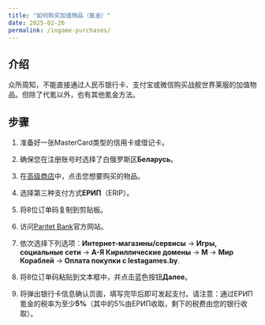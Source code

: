 ```yaml
---
title: "如何购买加值物品（氪金）"
date: 2025-02-26
permalink: /ingame-purchases/
---
```


## 介绍

众所周知，不能直接通过人民币银行卡、支付宝或微信购买战舰世界莱服的加值物品。但除了代氪以外，也有其他氪金方法。

## 步骤

1. 准备好一张MasterCard类型的信用卡或借记卡。

2. 确保您在注册账号时选择了白俄罗斯区**Беларусь**。

3. 在[高级商店](https://lestagames.by/shop/wows/)中，点击您想要购买的物品。

4. 选择第三种支付方式**ЕРИП**（ERIP）。

5. 将8位订单码复制到剪贴板。

6. 访问[Paritet Bank](https://erip.paritetbank.by/)官方网站。

7. 依次选择下列选项：**Интернет-магазины/сервисы** → **Игры, социальные сети** → **А-Я Кириллические домены** → **М** → **Мир Кораблей** → **Оплата покупки с lestagames.by**.

8. 将8位订单码粘贴到文本框中，并点击蓝色按钮**Далее**。

9. 将弹出银行卡信息确认页面，填写完毕后即可发起支付。请注意：通过ЕРИП氪金的税率为至少**5%**（其中的5%由ЕРИП收取，剩下的税费由您的银行收取）。